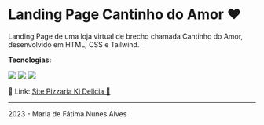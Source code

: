 # Landing Page Cantinho do Amor ❤️ 
Landing Page de uma loja virtual de brecho chamada Cantinho do Amor, desenvolvido em HTML, CSS e Tailwind.

<p><b>Tecnologias:</b></p>
<img src="https://img.shields.io/badge/HTML5-E34F26?style=for-the-badge&logo=html5&logoColor=white">
<img src="https://img.shields.io/badge/CSS3-1572B6?style=for-the-badge&logo=css3&logoColor=white">
<img src="https://img.shields.io/badge/Tailwind_CSS-38B2AC?style=for-the-badge&logo=tailwind-css&logoColor=white">
<p>🔗 Link: <a href="https://alvesmariadefatima.github.io/landing-page-pizzaria-ki-delicia/">Site Pizzaria Ki Delicia 🍕</a></p>
<hr>
<p>2023 - Maria de Fátima Nunes Alves</p>
